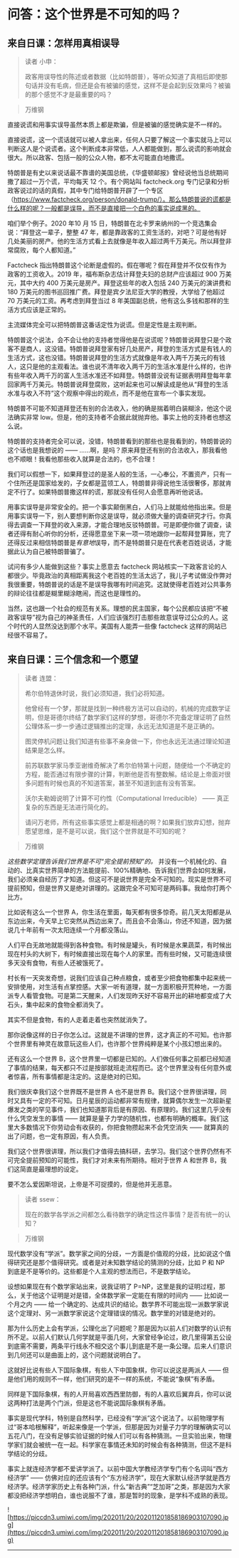 # 问答：这个世界是不可知的吗？

## 来自日课：怎样用真相误导

> 读者 小申：
> 
> 政客用误导性的陈述或者数据（比如特朗普），等听众知道了真相后即使那句话并没有毛病，但还是会有被骗的感觉，这样不是会起到反效果吗？被骗的那个感觉不才是最重要的吗？

> 万维钢

直接说谎和用事实误导虽然本质上都是欺骗，但是被骗的感觉确实是不一样的。

直接说谎，这一个谎话就可以被人拿出来，任何人只要了解这一个事实就马上可以判断这人是个说谎者。这个判断成本非常低，人人都能做到，那么说谎的影响就会很大。所以政客、包括一般的公众人物，都不太可能直白地撒谎。

特朗普是有史以来说话最不靠谱的美国总统，《华盛顿邮报》曾经说他当总统期间撒了超过一万个谎，平均每天 12 个。有个网站叫 factcheck.org 专门记录和分析政客说过的话的真假，其中专门给特朗普开辟了一个专区（https://www.factcheck.org/person/donald-trump/）。那么特朗普说的谎都是什么样的呢？一般都是误导，而不是直接把一个白色的事实说成黑的。

咱们举个例子。2020 年10 月 15 日，特朗普在北卡罗来纳州的一个竞选集会说：“拜登这一辈子，整整 47 年，都是靠政客的工资生活的，对吧？可是他有好几处美丽的房产。他的生活方式看上去就像是年收入超过两千万美元。所以拜登非常腐败，每个人都知道。”

Factcheck 指出特朗普这个论断是虚假的。假在哪呢？假在拜登并不仅仅有作为政客的工资收入。2019 年，福布斯杂志估计拜登夫妇的总财产应该超过 900 万美元，其中大约 400 万美元是房产。拜登这些年的收入包括 240 万美元的演讲费和180 万美元的图书巡回推广费。拜登是宾夕法尼亚大学的教授，大学给了他超过 70 万美元的工资。再考虑到拜登当过 8 年美国副总统，他有这么多钱和那样的生活方式应该是正常的。

主流媒体完全可以把特朗普这番话定性为说谎。但是定性是主观判断。

特朗普这个说法，会不会让他的支持者觉得他是在说谎呢？特朗普说拜登只是个政客不是商人，这没错。特朗普说拜登家有好几处房产，拜登的生活方式是有钱人的生活方式，这也没错。特朗普说拜登的生活方式就像是年收入两千万美元的有钱人，这只是他的主观看法。谁也说不清年收入两千万的生活水准是什么样的，也许有些年收入两千万的富人生活水准还不如拜登。特朗普没说有证据表明拜登每年拿回家两千万美元。特朗普说拜登腐败，这听起来也可以解读成是他从“拜登的生活水准与收入不符”这个观察中得出的观点，而不是他在宣布一个事实发现。

特朗普不可能不知道拜登还有别的合法收入，他的确是揣着明白装糊涂，他这个说法确实非常 low。但是，他的支持者不会据此就抛弃他。事实上他的支持者也想这么说。

特朗普的支持者完全可以说，没错，特朗普看到的那些也是我看到的，特朗普说的这个话也是我想说的 —— ……啊，是吗？原来拜登还有别的合法收入，那我看他也不顺眼！我看他那些收入就算是合法的，也不合理！

我们可以假想一下，如果拜登过的是圣人般的生活，一心奉公，不置资产，只有一个住所还是国家给发的，子女都是蓝领工人，特朗普非得说他生活很奢侈，那就肯定不行了。如果特朗普撒这样的谎，那就没有任何人会愿意再听他说话。

用事实误导是非常安全的。把一个事实颠倒黑白，人们马上就能给他指出来。但是用事实误导一下，别人要想判断你这是误导，就必须做大量的调查研究才行。你真得去调查一下拜登的收入来源，才能合理地反驳特朗普。可是即便你做了调查，读者还得有耐心听你的分析，还得愿意坐下来一项一项地跟你一起帮拜登算账，完了还得反过来相信特朗普是*有意地*误导，而不是特朗普只是在代表老百姓说话，才能据此认为自己被特朗普骗了。

试问有多少人能做到这些？事实上愿意去 factcheck 网站核实一下政客言论的人都很少。毕竟政治的真相距离我这个老百姓的生活太远了，我儿子考试做没作弊对我很重要，特朗普说的话是不是误导我哪有时间追究。这就使得老百姓对公共事务的辩论往往都是糊里糊涂瞎闹，而这也是理性的。

当然，这也跟一个社会的规范有关系。理想的民主国家，每个公民都应该把“不被政客误导”视为自己的神圣责任，人们应该强烈打击那些故意误导过公众的人。这个时代的人显然没达到那个水平。美国有人能弄一些像 factcheck 这样的网站已经很不容易了。

## 来自日课：三个信念和一个愿望

> 读者 连盟：
> 
> 希尔伯特退休时说，我们必须知道，我们必将知道。
> 
> 
> 
> 他曾经有一个梦，那就是找到一种终极方法可以自动的，机械的完成数学证明，但是哥德尔终结了数学家们这样的梦想，哥德尔不完备定理证明了自然公理体系一步一步通过逻辑推出的定理，永远无法知道是不是正确的。
> 
> 
> 
> 图灵停机问题让我们知道有些事不亲身做一下，你也永远无法通过理论知道结果是怎么样。
> 
> 
> 
> 前苏联数学家马季亚谢维奇解决了希尔伯特第十问题，随便给一个不确定的方程，能否通过有限步骤的计算，判断他是否有整数解。结论是上帝面对很多问题有时候也真的不知道答案，甚至不知道到底有没有答案。
> 
> 
> 
> 沃尔夫勒姆说明了计算不可约性（Computational Irreducible） —— 真正复杂的东西是无法进行简化的。
> 
> 
> 
> 请问万老师，所有这些事实感觉上都是相通的啊？如果我们放弃幻想，抛弃愿望思维，是不是可以说，我们这个世界就是不可知的呢？

> 万维钢

 *这些数学定理告诉我们世界是不可“完全提前预知”的。* 并没有一个机械化的、自动的、比真实世界简单的方法能提前、100%精确地、告诉我们世界会如何发展，我们必须亲自经历了才知道。但这可不是说世界是完全不可知的。现实是世界不可提前预知，但是世界又是绝对讲理的。这跟完全不可知可是两码事。我给你打两个比方。

比如说有这么一个世界 A，你生活在里面，每天都有很多惊奇。前几天太阳都是从东边出来，今天早上它突然从西边出来了。而且会不会落山，你还不知道，因为据说几十年前有一次太阳连续一个月都没落山。

人们平白无故地就能得到各种食物。有时候是罐头，有时候是水果蔬菜，有时候出现在村头的大树下，有时候直接出现在每个人的家里。而有些时候，又可能连续很多天没有食物，有些人还被饿死了。

村长有一天突发奇想，说我们应该自己种点粮食，或者至少把食物都集中起来统一安排使用，对生活有点掌控感。大家一听有道理，就一方面积极开荒种地，一方面派专人看管食物。可是第二天醒来，人们发现昨天好不容易开出的耕地都变成了大石头，集中起来的食物全都消失了。

其实不但是食物，有的人走着走着也突然就消失了。

那你说像这样的日子你怎么过。这就是不讲理的世界，这才真正的不可知。也许那个世界里有神灵在故意玩这些人们，也许那个世界纯粹是某个小孩幻想出来的。

还有这么一个世界 B，这个世界里一切都是已知的。人们做任何事之前都已经知道了事情的结果，每天都只不过是按部就班走流程而已。这个世界里没有任何意外或者惊喜，所有事情都是注定的。这是绝对的已知。

我们很庆幸我们这个世界既不是世界 A 也不是世界 B。我们这个世界很讲理，同时又具有一定的不可知。日月星辰的运动都非常有规律，就算偶尔发生一次超新星爆发之类的罕见事件，我们也知道那背后是有原因、有原理的。我们这里几乎没有什么凭空发生的事情 —— 就算是量子力学的随机性，也都有明确的概率。我们这里大多数情况下你劳动会有收获的，你把食物攒起来不会凭空消失 —— 就算真的出了问题，也一定有原因，有人负责。

我们这个世界很讲理，所以我们才值得去搞科研，去学习。我们这个世界仍然有不可完全提前预知的可能性，我们才对未来有所期待。相对于世界 A 和世界 B，我们这简直是最理想的设定。

要不怎么爱因斯坦说，上帝是不可捉摸的，但是他并无恶意。

> 读者 ssew：
> 
> 现在的数学各学派之间都怎么看待数学的确定性这件事情？是否有统一的认知？

> 万维钢

现代数学没有“学派”。数学家之间的分歧，一方面是价值观的分歧，比如说这个值得研究还是那个值得研究。或者是对未知数学结论的猜测的分歧，比如 P 和 NP 到底是不是等价的。这些都是个人主观的想法而已，不是数学结论。

设想如果现在有个数学家站出来，说我证明了 P=NP，这里是我的证明过程，那么，关于他这个证明是对是错，全体数学家一定能在有限的时间内 —— 比如说一个月之内 —— 给一个确定的、达成共识的结论。数学界不可能出现一派数学家说这个定理对、另一派数学家说这个定理错误的情况。数学里的对错是绝对的。

那为什么历史上会有学派，公理化出了问题呢？那是因为以前人们对数学的认识有所不足。以前人们默认几何学就是平面几何，大家曾经争论过，欧几里得第五公设到底需不需要，两条平行线永不相交这个事儿到底是不是一条公理。后来人们意识到几何还可以是曲面上的，这个问题就说明白了。

这就好比说有些人下国际象棋，有些人下中国象棋，你可以说这是两派人 —— 但是他们用的规则不一样，他们研究的是不一样的系统，不能说“象棋”有矛盾。

同样是下国际象棋，有的人开局喜欢西西里防御，有的人喜欢后翼弃兵，你可以说这两种打法是两个门派，但是这也不能说国际象棋有矛盾。

事实是现代学科，特别是自然科学，已经没有“学派”这个说法了。以前物理学有过“哥本哈根解释”，听起来像是一个学派，但那是因为对量子力学的理解确实可以五花八门，在没有足够实验证据的时候人们可以有各种猜测。一旦实验出来，物理学家们就会被统一在一起。科学家在事情还未知的时候会有各种猜测，但这不是科学结论的分歧。

事实上就连经济学都不爱讲学派了。以前中国大学教经济学专门有个名词叫“西方经济学” —— 仿佛对应的还应该有个“东方经济学”，现在大家默认经济学就是西方经济学。经济学家历史上有各种门派，什么“新古典”“芝加哥”之类，那是因为大家都没把经济学想明白，谁也说服不了谁，那是暂时的现象，是学科不成熟的表现。

![https://piccdn3.umiwi.com/img/202011/20/202011201858186903107090.jpg](https://piccdn3.umiwi.com/img/202011/20/202011201858186903107090.jpg)

---
